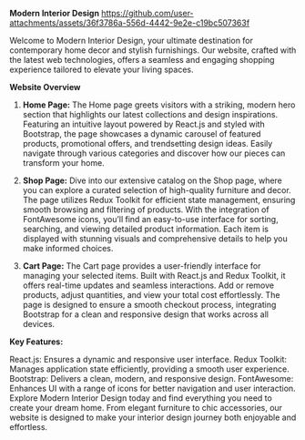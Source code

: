 **Modern Interior Design**
https://github.com/user-attachments/assets/36f3786a-556d-4442-9e2e-c19bc507363f

Welcome to Modern Interior Design, your ultimate destination for contemporary home decor and stylish furnishings. Our website, crafted with the latest web technologies, offers a seamless and engaging shopping experience tailored to elevate your living spaces.

**Website Overview**
1. **Home Page:** The Home page greets visitors with a striking, modern hero section that highlights our latest collections and design inspirations. Featuring an intuitive layout powered by React.js and styled with Bootstrap, the page showcases a dynamic carousel of featured products, promotional offers, and trendsetting design ideas. Easily navigate through various categories and discover how our pieces can transform your home.

2. **Shop Page:** Dive into our extensive catalog on the Shop page, where you can explore a curated selection of high-quality furniture and decor. The page utilizes Redux Toolkit for efficient state management, ensuring smooth browsing and filtering of products. With the integration of FontAwesome icons, you’ll find an easy-to-use interface for sorting, searching, and viewing detailed product information. Each item is displayed with stunning visuals and comprehensive details to help you make informed choices.

3. **Cart Page:** The Cart page provides a user-friendly interface for managing your selected items. Built with React.js and Redux Toolkit, it offers real-time updates and seamless interactions. Add or remove products, adjust quantities, and view your total cost effortlessly. The page is designed to ensure a smooth checkout process, integrating Bootstrap for a clean and responsive design that works across all devices.

**Key Features:**

React.js: Ensures a dynamic and responsive user interface.
Redux Toolkit: Manages application state efficiently, providing a smooth user experience.
Bootstrap: Delivers a clean, modern, and responsive design.
FontAwesome: Enhances UI with a range of icons for better navigation and user interaction.
Explore Modern Interior Design today and find everything you need to create your dream home. From elegant furniture to chic accessories, our website is designed to make your interior design journey both enjoyable and effortless.


